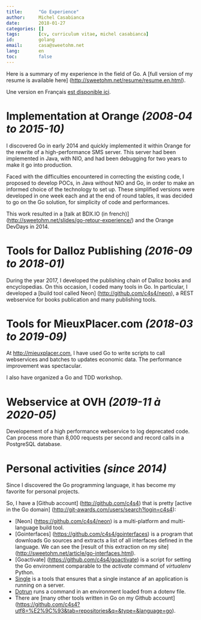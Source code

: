 ```yaml
---
title:      "Go Experience"
author:     Michel Casabianca
date:       2018-01-27
categories: []
tags:       [cv, curriculum vitae, michel casabianca]
id:         golang
email:      casa@sweetohm.net
lang:       en
toc:        false
---
```


Here is a summary of my experience in the field of Go. A [full version of my resume is available here] (http://sweetohm.net/resume/resume.en.html).

Une version en Français [est disponible ici](http://sweetohm.net/resume/golang.html).

<!-- more -->

# Implementation at Orange *(2008-04 to 2015-10)*

I discovered Go in early 2014 and quickly implemented it within Orange for the rewrite of a high-performance SMS server. This server had been implemented in Java, with NIO, and had been debugging for two years to make it go into production.

Faced with the difficulties encountered in correcting the existing code, I proposed to develop POCs, in Java without NIO and Go, in order to make an informed choice of the technology to set up. These simplified versions were developed in one week each and at the end of round tables, it was decided to go on the Go solution, for simplicity of code and performances.

This work resulted in a [talk at BDX.IO (in french)] (http://sweetohm.net/slides/go-retour-experience/) and the Orange DevDays in 2014.

# Tools for Dalloz Publishing *(2016-09 to 2018-01)*

During the year 2017, I developed the publishing chain of Dalloz books and encyclopedias. On this occasion, I coded many tools in Go. In particular, I developed a [build tool called Neon] (http://github.com/c4s4/neon), a REST webservice for books publication and many publishing tools.

# Tools for MieuxPlacer.com *(2018-03 to 2019-09)*

At <http://mieuxplacer.com>, I have used Go to write scripts to call webservices and batches to updates economic data. The performance improvement was spectacular.

I also have organized a Go and TDD workshop.

# Webservice at OVH *(2019-11 à 2020-05)*

Developement of a high performance webservice to log deprecated code. Can process more than 8,000 requests per second and record calls in a PostgreSQL database.

# Personal activities *(since 2014)*

Since I discovered the Go programming language, it has become my favorite for personal projects.

So, I have a [Github account] (http://github.com/c4s4) that is pretty [active in the Go domain] (http://git-awards.com/users/search?login=c4s4):

- [Neon] (https://github.com/c4s4/neon) is a multi-platform and multi-language build tool.
- [Gointerfaces] (https://github.com/c4s4/gointerfaces) is a program that downloads Go sources and extracts a list of all interfaces defined in the language. We can see the [result of this extraction on my site] (http://sweetohm.net/article/go-interfaces.html).
- [Goactivate] (https://github.com/c4s4/goactivate) is a script for setting the Go environment comparable to the *activate* command of *virtualenv* Python.
- [Single](https://github.com/c4s4/single) is a tools that ensures that a single instance af an application is running on a server.
- [Dotrun](https://github.com/c4s4/dotrun) runs a command in an environment loaded from a dotenv file.
- There are [many other tools written in Go on my Github account] (https://github.com/c4s4?utf8=%E2%9C%93&tab=repositories&q=&type=&language=go).
